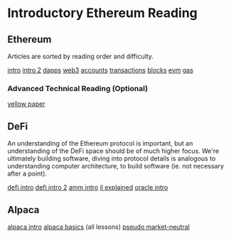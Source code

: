 # Introductory Ethereum Reading

## Ethereum

Articles are sorted by reading order and difficulty.

[intro](https://medium.com/@micheledaliessi/how-does-ethereum-work-8244b6f55297#:~:text=Ethereum%20hardware%20layer%20is%20a,the%20transactions%20that%20take%20place.)
[intro 2](https://ethereum.org/en/developers/docs/intro-to-ethereum/)
[dapps](https://ethereum.org/en/developers/docs/dapps/)
[web3](https://ethereum.org/en/developers/docs/web2-vs-web3/)
[accounts](https://ethereum.org/en/developers/docs/accounts/)
[transactions](https://ethereum.org/en/developers/docs/transactions/)
[blocks](https://ethereum.org/en/developers/docs/blocks/)
[evm](https://ethereum.org/en/developers/docs/evm/)
[gas](https://ethereum.org/en/developers/docs/gas/)

### Advanced Technical Reading (Optional)

[yellow paper](https://ethereum.github.io/yellowpaper/paper.pdf)

## DeFi

An understanding of the Ethereum protocol is important, but an understanding of the DeFi space should be of much higher focus.
We're ultimately building software, diving into protocol details is analogous to understanding computer architecture, 
to build software (ie. not necessary after a point).

[defi intro](https://blog.coinbase.com/a-beginners-guide-to-decentralized-finance-defi-574c68ff43c4)
[defi intro 2](https://decrypt.co/resources/defi-ultimate-beginners-guide-decentralized-finance)
[amm intro](https://academy.binance.com/en/articles/what-is-an-automated-market-maker-amm)
[il explained](https://pintail.medium.com/uniswap-a-good-deal-for-liquidity-providers-104c0b6816f2)
[oracle intro](https://academy.binance.com/en/articles/blockchain-oracles-explained)

## Alpaca

[alpaca intro](https://medium.com/alpaca-finance/introducing-alpaca-finance-d6e858896efd)
[alpaca basics](https://docs.alpacafinance.org/alpaca-academy/lesson-0) (all lessons)
[pseudo market-neutral](https://medium.com/leverage-farming-with-alpaca/pseudo-delta-neutral-with-alpaca-4df49289e167)

